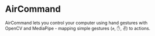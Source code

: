 # AirCommand
 AirCommand lets you control your computer using hand gestures with OpenCV and MediaPipe - mapping simple gestures (✊, ✋, ✌️) to actions.
